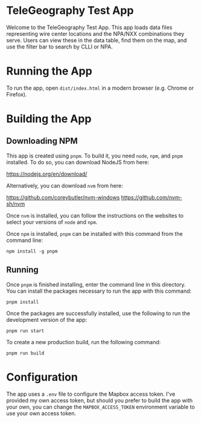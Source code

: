 # TeleGeography Test App

Welcome to the TeleGeography Test App. This app loads data files representing wire center locations and the NPA/NXX combinations they serve. Users can view these in the data table, find them on the map, and use the filter bar to search by CLLI or NPA.

# Running the App

To run the app, open `dist/index.html` in a modern browser (e.g. Chrome or Firefox).

# Building the App

## Downloading NPM

This app is created using `pnpm`. To build it, you need `node`, `npm`, and `pnpm` installed. To do so, you can download NodeJS from here:

https://nodejs.org/en/download/

Alternatively, you can download `nvm` from here:

https://github.com/coreybutler/nvm-windows
https://github.com/nvm-sh/nvm

Once `nvm` is installed, you can follow the instructions on the websites to select your versions of `node` and `npm`.

Once `npm` is installed, `pnpm` can be installed with this command from the command line:

`npm install -g pnpm`

## Running

Once `pnpm` is finished installing, enter the command line in this directory. You can install the packages necessary to run the app with this command:

`pnpm install`

Once the packages are successfully installed, use the following to run the development version of the app:

`pnpm run start`

To create a new production build, run the following command:

`pnpm run build`

# Configuration

The app uses a `.env` file to configure the Mapbox access token. I've provided my own access token, but should you prefer to build the app with your own, you can change the `MAPBOX_ACCESS_TOKEN` environment variable to use your own access token.